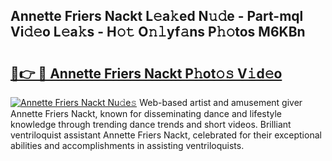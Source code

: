 ## Annette Friers Nackt L𝚎a𝚔ed N𝚞𝚍e - Part-mql Vi𝚍𝚎o L𝚎a𝚔s - H𝚘𝚝 O𝚗𝚕yf𝚊ns P𝚑𝚘tos M6KBn

# <h2><a href="http://kf650ue.oniu.top/?m=Annette+Friers+Nackt">🔗👉 🔴 Annette Friers Nackt P𝚑ot𝚘𝚜 V𝚒d𝚎o</a></h2>

[![Annette Friers Nackt Nu𝚍e𝚜](https://i.imgur.com/0qMVB7G.gif)](http://kf650ue.oniu.top/?m=Annette+Friers+Nackt)
Web-based artist and amusement giver Annette Friers Nackt, known for disseminating dance and lifestyle knowledge through trending dance trends and short videos. Brilliant ventriloquist assistant Annette Friers Nackt, celebrated for their exceptional abilities and accomplishments in assisting ventriloquists.  
